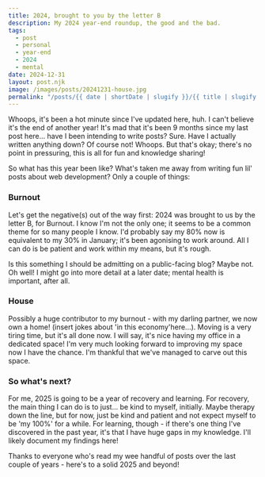 ```yaml
---
title: 2024, brought to you by the letter B
description: My 2024 year-end roundup, the good and the bad. 
tags:
  - post
  - personal
  - year-end
  - 2024
  - mental 
date: 2024-12-31
layout: post.njk
image: /images/posts/20241231-house.jpg
permalink: "/posts/{{ date | shortDate | slugify }}/{{ title | slugify }}"
---
```


Whoops, it's been a hot minute since I've updated here, huh. I can't believe it's the end of another year! 
It's mad that it's been 9 months since my last post here... have I been intending to write posts? Sure. Have I actually written anything down? Of course not! Whoops. But that's okay; there's no point in pressuring, this is all for fun and knowledge sharing! 

So what has this year been like? What's taken me away from writing fun lil' posts about web development? Only a couple of things:

### Burnout

Let's get the negative(s) out of the way first: 2024 was brought to us by the letter B, for Burnout. I know I'm not the only one; it seems to be a common theme for so many people I know. I'd probably say my 80% now is equivalent to my 30% in January; it's been agonising to work around. All I can do is be patient and work within my means, but it's rough. 

Is this something I should be admitting on a public-facing blog? Maybe not. Oh well! I might go into more detail at a later date; mental health is important, after all.

### House

Possibly a huge contributor to my burnout - with my darling partner, we now own a home! (insert jokes about 'in this economy'here...). Moving is a very tiring time, but it's all done now. I will say, it's nice having my office in a dedicated space! I'm very much looking forward to improving my space now I have the chance. I'm thankful that we've managed to carve out this space. 

### So what's next?

For me, 2025 is going to be a year of recovery and learning. For recovery, the main thing I can do is to just... be kind to myself, initially. Maybe therapy down the line, but for now, just be kind and patient and not expect myself to be 'my 100%' for a while. 
For learning, though - if there's one thing I've discovered in the past year, it's that I have huge gaps in my knowledge. I'll likely document my findings here! 

Thanks to everyone who's read my wee handful of posts over the last couple of years - here's to a solid 2025 and beyond! 
